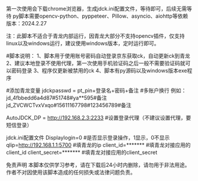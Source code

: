 第一次使用会下载chrome浏览器，生成jdck.ini配置文件，等待即可，后续无需等待
py脚本需要opencv-python、pyppeteer、Pillow、asyncio、aiohttp等依赖
版本：2024.2.27

注：此脚本不适合于青龙内部运行，因青龙大部分不支持opencv插件，仅支持linux以及windows运行，建议使用windows版本，定时运行即可。

#脚本说明：
1、脚本用于使用账号密码自动登录京东获取ck，自动更新ck到青龙
2、建议本地登录不使用代理，第一次使用手机验证码之后一般不需要验证码就可以密码登录
3、程序仅更新被禁用的ck
4、脚本有py源码以及windows版本exe程序

#添加青龙变量
jdckpasswd = pt_pin+登录名+密码+备注 #多账户换行
例如：
jd_4fbbedd6a4d87#51748#ya**595#备注
jd_ZVCWCTvxVxqo#15611167798#123456789#备注

AutoJDCK_DP = http://192.168.2.3:2233 #设置登录代理（不建议设置代理，要短信登录）

jdck.ini配置文件
Displaylogin=0 #是否显示登录操作，1显示，0不显示
qlip=http://192.168.1.1:5700 #填青龙的ip
client_id=******* #填青龙对接应用的client_id
client_secret=******* #填青龙对接应用的client_secret

免责声明
本脚本仅供学习参考，请在下载后24小时内删除，请勿用于非法用途。
作者不对因使用该脚本造成的任何损失或法律问题负责。
